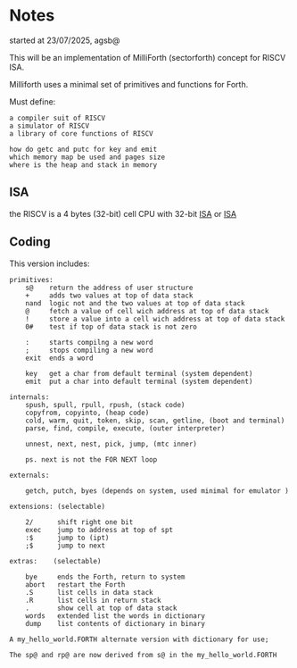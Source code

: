 # Notes

started at 23/07/2025, agsb@

This will be an implementation of MilliForth (sectorforth) concept for RISCV ISA.

Milliforth uses a minimal set of primitives and functions for Forth.

Must define:

    a compiler suit of RISCV
    a simulator of RISCV
    a library of core functions of RISCV

    how do getc and putc for key and emit
    which memory map be used and pages size
    where is the heap and stack in memory
    
## ISA

the RISCV is a 4 bytes (32-bit) cell CPU with 32-bit [ISA](https://www.cl.cam.ac.uk/teaching/1617/ECAD+Arch/files/docs/RISCVGreenCardv8-20151013.pdf) or [ISA](https://dejazzer.com/coen2710/lectures/RISC-V-Reference-Data-Green-Card.pdf)

## Coding

This version includes: 

```
primitives:
    s@    return the address of user structure
    +     adds two values at top of data stack
    nand  logic not and the two values at top of data stack
    @     fetch a value of cell wich address at top of data stack
    !     store a value into a cell wich address at top of data stack
    0#    test if top of data stack is not zero

    :     starts compilng a new word
    ;     stops compiling a new word
    exit  ends a word

    key   get a char from default terminal (system dependent)
    emit  put a char into default terminal (system dependent)
        
internals: 
    spush, spull, rpull, rpush, (stack code)
    copyfrom, copyinto, (heap code)
    cold, warm, quit, token, skip, scan, getline, (boot and terminal)
    parse, find, compile, execute, (outer interpreter)

    unnest, next, nest, pick, jump, (mtc inner)

    ps. next is not the FOR NEXT loop    

externals:

    getch, putch, byes (depends on system, used minimal for emulator )

extensions: (selectable)

    2/      shift right one bit
    exec    jump to address at top of spt
    :$      jump to (ipt)   
    ;$      jump to next 

extras:    (selectable)

    bye     ends the Forth, return to system
    abort   restart the Forth
    .S      list cells in data stack
    .R      list cells in return stack
    .       show cell at top of data stack
    words   extended list the words in dictionary
    dump    list contents of dictionary in binary

A my_hello_world.FORTH alternate version with dictionary for use;

The sp@ and rp@ are now derived from s@ in the my_hello_world.FORTH

```

    
